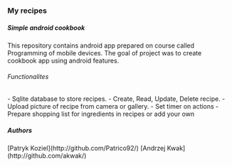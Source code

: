 <h3> My recipes </h3>
<h5> Simple android cookbook </h5>
This repository contains android app prepared on course called Programming of mobile devices. 
The goal of project was to create cookbook app using android features.

<h6> Functionalites </h6>
- Sqlite database to store recipes.
- Create, Read, Update, Delete recipe.
- Upload picture of recipe from camera or gallery.
- Set timer on actions
- Prepare shopping list for ingredients in recipes or add your own

<h5> Authors </h5>
[Patryk Koziel](http://github.com/Patrico92/)
 [Andrzej Kwak](http://github.com/akwak/)


